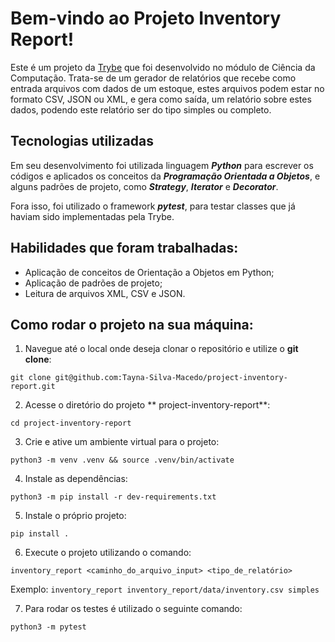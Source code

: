 # Bem-vindo ao Projeto Inventory Report!

Este é um projeto da [Trybe](https://www.betrybe.com/) que foi desenvolvido no módulo de Ciência da Computação.
Trata-se de um gerador de relatórios que recebe como entrada arquivos com dados de um estoque, estes arquivos podem estar no formato CSV, JSON ou XML, e gera como saída, um relatório sobre estes dados, podendo este relatório ser do tipo simples ou completo.

## Tecnologias utilizadas

Em seu desenvolvimento foi utilizada linguagem ***Python*** para escrever os códigos e aplicados os conceitos da ***Programação Orientada a Objetos***, e alguns padrões de projeto, como ***Strategy***, ***Iterator*** e ***Decorator***.

Fora isso, foi utilizado o framework ***pytest***, para testar classes que já haviam sido implementadas pela Trybe.

## Habilidades que foram trabalhadas:

  - Aplicação de conceitos de Orientação a Objetos em Python; 
  - Aplicação de padrões de projeto;
  - Leitura de arquivos XML, CSV e JSON.

## Como rodar o projeto na sua máquina:

1. Navegue até o local onde deseja clonar o repositório e utilize o **git clone**:
```
git clone git@github.com:Tayna-Silva-Macedo/project-inventory-report.git
```

2. Acesse o diretório do projeto **
project-inventory-report**:
```
cd project-inventory-report
```

3. Crie e ative um ambiente virtual para o projeto:
```
python3 -m venv .venv && source .venv/bin/activate
```

4. Instale as dependências:
```
python3 -m pip install -r dev-requirements.txt
```

5. Instale o próprio projeto:
```
pip install .
```

6. Execute o projeto utilizando o comando:
```
inventory_report <caminho_do_arquivo_input> <tipo_de_relatório>
```
Exemplo: ```inventory_report inventory_report/data/inventory.csv simples```

7. Para rodar os testes é utilizado o seguinte comando:

```
python3 -m pytest
```
